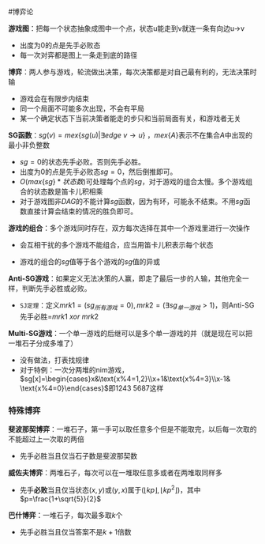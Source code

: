 #博弈论

**游戏图**：把每一个状态抽象成图中一个点，状态u能走到v就连一条有向边u->v

- 出度为$0​$的点是先手必败态
- 每一次对弈都是图上一条走到底的路径

**博弈**：两人参与游戏，轮流做出决策，每次决策都是对自己最有利的，无法决策时输

- 游戏会在有限步内结束
- 同一个局面不可能多次出现，不会有平局
- 某一个确定状态下当前决策者能走的步只和当前局面有关，和游戏者无关

**SG函数**：$sg(v)=mex\{ sg(u) | \exists edge\  v\to u \}$ ，$mex\{A\}$表示不在集合$A$中出现的最小非负整数

* $sg=0$的状态先手必败。否则先手必胜。
* 出度为$0$的点是先手必败态$sg=0$，然后倒推即可。
* $O(max\{sg\} * 状态数)$可处理每个点的$sg$，对于游戏的组合太慢。多个游戏组合的状态数是笛卡儿积相乘
* 对于游戏图非$DAG$的不能计算$sg$函数，因为有环，可能永不结束。不用$sg$函数直接计算会结束的情况的胜负即可。

**游戏的组合**：多个游戏同时存在，双方每次选择在其中一个游戏里进行一次操作

- 会互相干扰的多个游戏不能组合，应当用笛卡儿积表示每个状态


- 游戏的组合的$sg$值等于各个游戏的$sg$值的异或

**Anti-SG游戏**：如果定义无法决策的人赢，即走了最后一步的人输，其他完全一样，判断先手必胜或必败。

* `SJ定理`：定义$mrk1=(sg_{所有游戏}=0),mrk2=(\exists sg_{单一游戏}>1)$，则Anti-SG先手必胜=$mrk1\ xor \ mrk2$

**Multi-SG游戏**：一个单一游戏的后继可以是多个单一游戏的并（就是现在可以把一堆石子分成多堆了）

- 没有做法，打表找规律
- 对于特例：一次分两堆的nim游戏，$sg[x]=\begin{cases}x&\text{x%4=1,2}\\x+1&\text{x%4=3}\\x-1& \text{x%4=0}\end{cases}$即1243 5687这样



### 特殊博弈

**斐波那契博弈**：一堆石子，第一手可以取任意多个但是不能取完，以后每一次取的不能超过上一次取的两倍

* 先手必胜当且仅当石子数是斐波那契数

**威佐夫博弈**：两堆石子，每次可以在一堆取任意多或者在两堆取同样多

* 先手**必败**当且仅当状态$(x,y)$或$(y,x)$属于$(\lfloor kp\rfloor,\lfloor kp^2\rfloor)$，其中$p=\frac{1+\sqrt{5}}{2}$

**巴什博弈**：一堆石子，每次最多取$k$个

* 先手必胜当且仅当答案不是$k+1​$倍数
